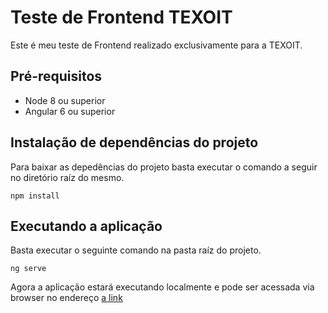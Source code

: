 # Teste de Frontend TEXOIT

Este é meu teste de Frontend realizado exclusivamente para a TEXOIT.

## Pré-requisitos

* Node 8 ou superior
* Angular 6 ou superior

## Instalação de dependências do projeto

Para baixar as depedências do projeto basta executar o comando a seguir no diretório raíz do mesmo.

```
npm install
```

## Executando a aplicação

Basta executar o seguinte comando na pasta raíz do projeto.

```
ng serve
```

Agora a aplicação estará executando localmente e pode ser acessada via browser no endereço [a link](http://localhost:4200)
